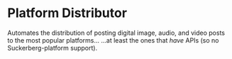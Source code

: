 # Platform Distributor

Automates the distribution of posting digital image, audio, and video posts to the most popular platforms...
...at least the ones that *have* APIs (so no Suckerberg-platform support).
